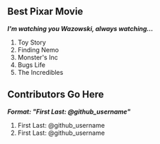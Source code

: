 ## Best Pixar Movie
***I'm watching you Wazowski, always watching...***
  1. Toy Story
  2. Finding Nemo
  3. Monster's Inc
  4. Bugs Life
  5. The Incredibles

## Contributors Go Here
***Format: "First Last: @github_username"***
  1. First Last: @github_username
  2. First Last: @github_username
